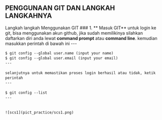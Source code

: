 ## **PENGGUNAAN GIT DAN LANGKAH LANGKAHNYA**

Langkah langkah Menggunakan GIT
	### 1. ** Masuk GIT**
	untuk login ke git, bisa menggunakan akun github, jika sudah memilikinya silahkan daftarkan diri anda lewat **command prompt** atau **command line**. kemudian masukkan perintah di bawah ini
	---

	$ git config --global user.name (input your name)
	$ git config --global user.email (input your email)
	---

	selanjutnya untuk memastikan proses login berhasil atau tidak, ketik perintah
	---

	$ git config --list
	---


	![scs1](pict_practice/scs1.png)